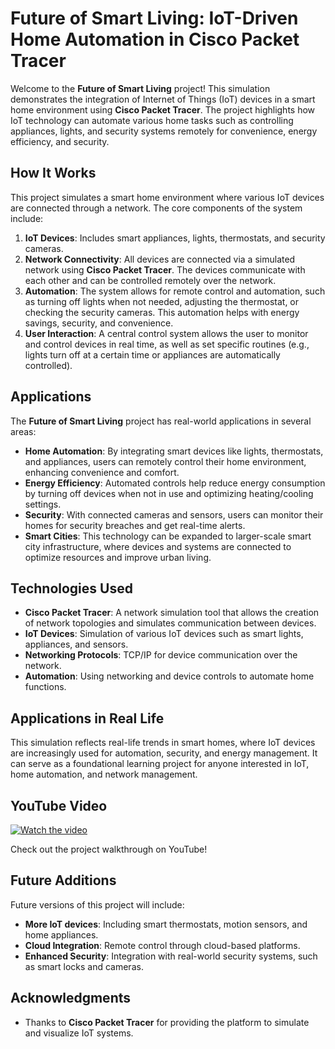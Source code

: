 # Future of Smart Living: IoT-Driven Home Automation in Cisco Packet Tracer

Welcome to the **Future of Smart Living** project! This simulation demonstrates the integration of Internet of Things (IoT) devices in a smart home environment using **Cisco Packet Tracer**. The project highlights how IoT technology can automate various home tasks such as controlling appliances, lights, and security systems remotely for convenience, energy efficiency, and security.

## How It Works

This project simulates a smart home environment where various IoT devices are connected through a network. The core components of the system include:

1. **IoT Devices**: Includes smart appliances, lights, thermostats, and security cameras.
2. **Network Connectivity**: All devices are connected via a simulated network using **Cisco Packet Tracer**. The devices communicate with each other and can be controlled remotely over the network.
3. **Automation**: The system allows for remote control and automation, such as turning off lights when not needed, adjusting the thermostat, or checking the security cameras. This automation helps with energy savings, security, and convenience.
4. **User Interaction**: A central control system allows the user to monitor and control devices in real time, as well as set specific routines (e.g., lights turn off at a certain time or appliances are automatically controlled).

## Applications

The **Future of Smart Living** project has real-world applications in several areas:
- **Home Automation**: By integrating smart devices like lights, thermostats, and appliances, users can remotely control their home environment, enhancing convenience and comfort.
- **Energy Efficiency**: Automated controls help reduce energy consumption by turning off devices when not in use and optimizing heating/cooling settings.
- **Security**: With connected cameras and sensors, users can monitor their homes for security breaches and get real-time alerts.
- **Smart Cities**: This technology can be expanded to larger-scale smart city infrastructure, where devices and systems are connected to optimize resources and improve urban living.

## Technologies Used

- **Cisco Packet Tracer**: A network simulation tool that allows the creation of network topologies and simulates communication between devices.
- **IoT Devices**: Simulation of various IoT devices such as smart lights, appliances, and sensors.
- **Networking Protocols**: TCP/IP for device communication over the network.
- **Automation**: Using networking and device controls to automate home functions.

## Applications in Real Life

This simulation reflects real-life trends in smart homes, where IoT devices are increasingly used for automation, security, and energy management. It can serve as a foundational learning project for anyone interested in IoT, home automation, and network management.

## YouTube Video

[![Watch the video](https://drive.google.com/uc?export=view&id=1QwWWFTFN0dMLt3NK28C_nq1jiaY1aMqo)](https://youtu.be/2O3aJDTO9Zc?si=JhnW7oIvkBEt0ZxH)

Check out the project walkthrough on YouTube!

## Future Additions

Future versions of this project will include:
- **More IoT devices**: Including smart thermostats, motion sensors, and home appliances.
- **Cloud Integration**: Remote control through cloud-based platforms.
- **Enhanced Security**: Integration with real-world security systems, such as smart locks and cameras.

## Acknowledgments

- Thanks to **Cisco Packet Tracer** for providing the platform to simulate and visualize IoT systems.
